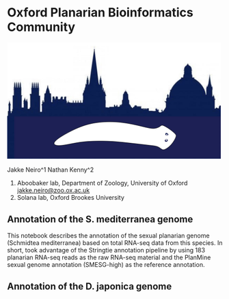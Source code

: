 # Oxford Planarian Bioinformatics Community

<img src="https://github.com/jakke-neiro/oxplatys/blob/master/oxfordplanarianlogo.png" width="500">

Jakke Neiro^1
Nathan Kenny^2

1. Aboobaker lab, Department of Zoology, University of Oxford jakke.neiro@zoo.ox.ac.uk
2. Solana lab, Oxford Brookes University

## Annotation of the S. mediterranea genome
This notebook describes the annotation of the sexual planarian genome (Schmidtea mediterranea) based on total RNA-seq data from this species. In short, took advantage of the Stringtie annotation pipeline by using 183 planarian RNA-seq reads as the raw RNA-seq material and the PlanMine sexual genome annotation (SMESG-high) as the reference annotation.

## Annotation of the D. japonica genome
